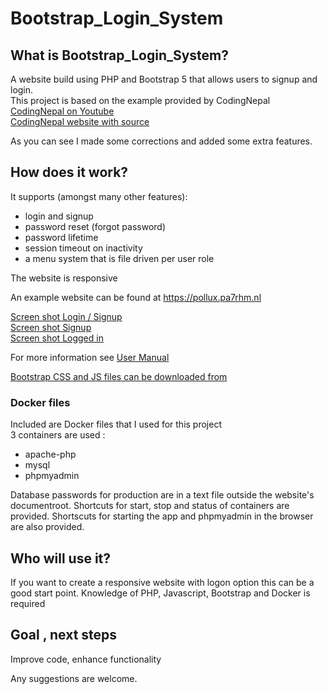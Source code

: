 # Bootstrap_Login_System

## What is Bootstrap_Login_System?
A website build using PHP and Bootstrap 5 that allows users to signup and login.  
This project is based on the example provided by CodingNepal  
[CodingNepal on Youtube](https://youtu.be/IpznmyXApms)  
[CodingNepal website with source]( https://www.codingnepalweb.com/2020/09/login-signup-form-with-email-verification-php-mysql-bootstrap.html)  

As you can see I made some corrections and added some extra features.

## How does it work?
It supports (amongst many other features):
- login and signup
- password reset (forgot password)
- password lifetime
- session timeout on inactivity
- a menu system that is file driven per user role

The website is responsive 

An example website can be found at https://pollux.pa7rhm.nl

[Screen shot Login / Signup](docs/loginregister.png)  
[Screen shot Signup](docs/signup.png)  
[Screen shot Logged in](docs/loggedin.png)  

For more information see [User Manual](docs/Bootstrap_Logon_System.pdf)

[Bootstrap CSS and JS files can be downloaded from](https://getbootstrap.com/docs/5.0/getting-started/download/)
### Docker files
Included are Docker files that I used for this project  
3 containers are used : 
- apache-php
- mysql
- phpmyadmin

Database passwords for production are in a text file outside the website's documentroot.
Shortcuts for start, stop and status of containers are provided.
Shortscuts for starting the app and phpmyadmin in the browser are also provided.

## Who will use it?
If you want to create a responsive website with logon option this can be a good start point.
Knowledge of PHP, Javascript, Bootstrap and Docker is required

## Goal , next steps
Improve code, enhance functionality

Any suggestions are welcome.